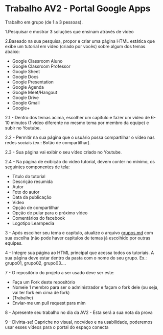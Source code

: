 # Trabalho AV2 - Portal Google Apps

Trabalho em grupo (de 1 a 3 pessoas).

1.Pesquisar e mostrar 3 soluções que ensinam através de vídeo

2.Baseado na sua pesquisa, propor e criar uma página HTML estática que exibe um tutorial em vídeo (criado por vocês) sobre algum dos temas abaixo:
- Google Classroom Aluno 
- Google Classroom Professor 
- Google Sheet 
- Google Docs 
- Google Presentation 
- Google Agenda 
- Google Meet/Hangout 
- Google Drive 
- Google Gmail  
- Google+ 

2.1 - Dentro dos temas acima, escolher um capítulo e fazer um vídeo de 6-10 minutos (1 vídeo diferente no mesmo tema por membro da equipe) e subir no Youtube.

2.2 - Permitir na sua página que o usuário possa compartilhar o vídeo nas redes sociais (ex.: Botão de compartilhar).

2.3 - Sua página vai exibir o seu vídeo criado no Youtube.

2.4 - Na página de exibição do vídeo tutorial, devem conter no mínimo, os seguintes componentes de tela:
- Título do tutorial  
- Descrição resumida  
- Autor  
- Foto do autor  
- Data da publicação  
- Video  
- Opção de compartilhar  
- Opção de pular para o próximo vídeo  
- Comentários do facebook  
- Logotipo Learnpedia  


3 - Após escolher seu tema e capítulo, atualize o arquivo [grupos.md](https://github.com/salgado/cscsw.2018.2.av2/blob/master/grupos.md) com sua escolha (não pode haver capitulos de temas já escolhido por outras equipes.

4 - Integre sua página ao HTML principal que acessa todos os tutoriais. A sua página deve estar dentro da pasta com o nome do seu grupo. Ex.: grupo01, grupo02, grupo03....

7 - O repositório do projeto a ser usado deve ser este:
- Faça um Fork deste repositório
- Nomeie 1 membro para ser o administrador e façam o fork dele (ou seja, vai ter fork em cima de fork)
- (Trabalhe)
- Enviar-me um pull request para mim

8 - Apresente seu trabalho no dia da AV2 - Esta será a sua nota da prova

9 - Divirta-se! Capriche no visual, nocvídeo e na usabilidade, poderemos usar esses vídeos para o portal do espaço conecta
